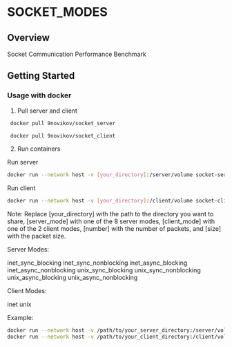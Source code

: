 #  SOCKET_MODES


##  Overview

Socket Communication Performance Benchmark 



##  Getting Started

###  Usage with docker


1. Pull server and client
```sh
 docker pull 9novikov/socket_server
```
```sh
 docker pull 9novikov/socket_client
```

2. Run containers

Run server
```sh
docker run --network host -v [your_directory]:/server/volume socket-server -mode [server_mode] -num_packets [number] -packet_size [size]
```

Run client
```sh
docker run --network host -v [your_directory]:/client/volume socket-client -mode [client_mode] -num_packets [number] -packet_size [size]
```

Note: Replace [your_directory] with the path to the directory you want to share, [server_mode] with one of the 8 server modes, [client_mode] with one of the 2 client modes, [number] with the number of packets, and [size] with the packet size.

Server Modes:

inet_sync_blocking
inet_sync_nonblocking
inet_async_blocking
inet_async_nonblocking
unix_sync_blocking
unix_sync_nonblocking
unix_async_blocking
unix_async_nonblocking

Client Modes:

inet
unix

Example:
```sh
docker run --network host -v /path/to/your_server_directory:/server/volume socket-server -mode inet_sync_blocking -num_packets 10000 -packet_size 100
docker run --network host -v /path/to/your_client_directory:/client/volume socket-client -mode inet -num_packets 10000 -packet_size 100
```
